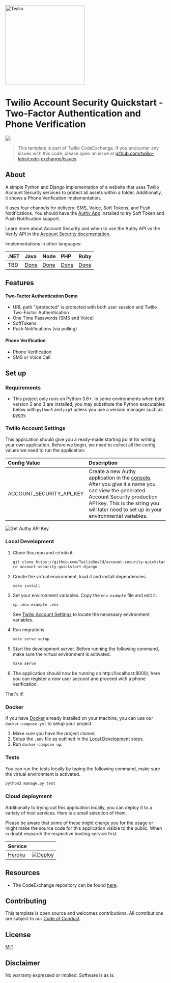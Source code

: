 <a href="https://www.twilio.com">
  <img src="https://static0.twilio.com/marketing/bundles/marketing/img/logos/wordmark-red.svg" alt="Twilio" width="250" />
</a>

# Twilio Account Security Quickstart - Two-Factor Authentication and Phone Verification

![](https://github.com/TwilioDevEd/account-security-quickstart-django/workflows/Django/badge.svg)

> This template is part of Twilio CodeExchange. If you encounter any issues with this code, please open an issue at [github.com/twilio-labs/code-exchange/issues](https://github.com/twilio-labs/code-exchange/issues).

## About

A simple Python and Django implementation of a website that uses Twilio Account Security services to protect all assets within a folder. Additionally, it shows a Phone Verification implementation.

It uses four channels for delivery: SMS, Voice, Soft Tokens, and Push Notifications. You should have the [Authy App](https://authy.com/download/) installed to try Soft Token and Push Notification support.

Learn more about Account Security and when to use the Authy API vs the Verify API in the [Account Security documentation](https://www.twilio.com/docs/verify/authy-vs-verify).

Implementations in other languages:

| .NET | Java | Node | PHP | Ruby |
| :--- | :--- | :----- | :-- | :--- |
| TBD | [Done](https://github.com/TwilioDevEd/account-security-quickstart-spring)  | [Done](https://github.com/TwilioDevEd/account-security-quickstart-node)  | [Done](https://github.com/TwilioDevEd/account-security-quickstart-php) | [Done](https://github.com/TwilioDevEd/account-security-quickstart-rails)  |

## Features

#### Two-Factor Authentication Demo
- URL path "/protected" is protected with both user session and Twilio Two-Factor Authentication
- One Time Passwords (SMS and Voice)
- SoftTokens
- Push Notifications (via polling)

#### Phone Verification
- Phone Verification
- SMS or Voice Call

## Set up

### Requirements
- This project only runs on Python 3.6+. In some environments when both version 2
and 3 are installed, you may substitute the Python executables below with
`python3` and `pip3` unless you use a version manager such as
[pyenv](https://github.com/pyenv/pyenv).

### Twilio Account Settings

This application should give you a ready-made starting point for writing your own application.
Before we begin, we need to collect all the config values we need to run the application:

| Config Value | Description |
| :----------  | :---------- |
| ACCOUNT_SECURITY_API_KEY  | Create a new Authy application in the [console](https://www.twilio.com/console/authy/). After you give it a name you can view the generated Account Security production API key. This is the string you will later need to set up in your environmental variables.|

![Get Authy API Key](api_key.png)

### Local Development

1. Clone this repo and `cd` into it.

   ```bash
   git clone https://github.com/TwilioDevEd/account-security-quickstart-django.git
   cd account-security-quickstart-django
   ```

2. Create the virtual environment, load it and install dependencies.

   ```bash
   make install
   ```

3. Set your environment variables. Copy the `env.example` file and edit it.

   ```bash
   cp .env.example .env
   ```

   See [Twilio Account Settings](#twilio-account-settings) to locate the necessary environment variables.

4. Run migrations.

   ```bash
   make serve-setup
   ```

5. Start the development server. Before running the following command, make sure the virtual environment is activated.

   ```bash
   make serve
   ```

6. The application should now be running on http://localhost:8000/, here you can
register a new user account and proceed with a phone verification.

That's it!

### Docker

If you have [Docker](https://www.docker.com/) already installed on your machine, you can use our `docker-compose.yml` to setup your project.

1. Make sure you have the project cloned.
2. Setup the `.env` file as outlined in the [Local Development](#local-development) steps.
3. Run `docker-compose up`.

### Tests

You can run the tests locally by typing the following command, make sure the virtual environment is activated.

```bash
python3 manage.py test
```


### Cloud deployment

Additionally to trying out this application locally, you can deploy it to a variety of host services. Here is a small selection of them.

Please be aware that some of these might charge you for the usage or might make the source code for this application visible to the public. When in doubt research the respective hosting service first.

| Service                           |                                                                                                                                                                                                                           |
| :-------------------------------- | :------------------------------------------------------------------------------------------------------------------------------------------------------------------------------------------------------------------------ |
| [Heroku](https://www.heroku.com/) | [![Deploy](https://www.herokucdn.com/deploy/button.svg)](https://heroku.com/deploy)                                                                                                                                       |

## Resources

- The CodeExchange repository can be found [here](https://github.com/twilio-labs/code-exchange/).

## Contributing

This template is open source and welcomes contributions. All contributions are subject to our [Code of Conduct](https://github.com/twilio-labs/.github/blob/master/CODE_OF_CONDUCT.md).

## License

[MIT](http://www.opensource.org/licenses/mit-license.html)

## Disclaimer

No warranty expressed or implied. Software is as is.

[twilio]: https://www.twilio.com
